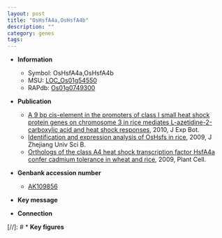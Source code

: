 ```yaml
---
layout: post
title: "OsHsfA4a,OsHsfA4b"
description: ""
category: genes
tags: 
---
```


* **Information**  
    + Symbol: OsHsfA4a,OsHsfA4b  
    + MSU: [LOC_Os01g54550](http://rice.plantbiology.msu.edu/cgi-bin/ORF_infopage.cgi?orf=LOC_Os01g54550)  
    + RAPdb: [Os01g0749300](http://rapdb.dna.affrc.go.jp/viewer/gbrowse_details/irgsp1?name=Os01g0749300)  

* **Publication**  
    + [A 9 bp cis-element in the promoters of class I small heat shock protein genes on chromosome 3 in rice mediates L-azetidine-2-carboxylic acid and heat shock responses](http://www.ncbi.nlm.nih.gov/pubmed?term=A+9+bp+cis-element+in+the+promoters+of+class+I+small+heat+shock+protein+genes+on+chromosome+3+in+rice+mediates+L-azetidine-2-carboxylic+acid+and+heat+shock+responses%5BTitle%5D), 2010, J Exp Bot.
    + [Identification and expression analysis of OsHsfs in rice](http://www.ncbi.nlm.nih.gov/pubmed?term=Identification+and+expression+analysis+of+OsHsfs+in+rice%5BTitle%5D), 2009, J Zhejiang Univ Sci B.
    + [Orthologs of the class A4 heat shock transcription factor HsfA4a confer cadmium tolerance in wheat and rice](http://www.ncbi.nlm.nih.gov/pubmed?term=Orthologs+of+the+class+A4+heat+shock+transcription+factor+HsfA4a+confer+cadmium+tolerance+in+wheat+and+rice%5BTitle%5D), 2009, Plant Cell.

* **Genbank accession number**  
    + [AK109856](http://www.ncbi.nlm.nih.gov/nuccore/AK109856)

* **Key message**  

* **Connection**  

[//]: # * **Key figures**  


